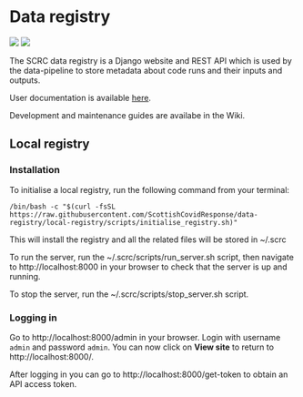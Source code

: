 # Data registry

[![][travis-master-img]][travis-master-url] [![][travis-develop-img]][travis-develop-url]

The SCRC data registry is a Django website and REST API which is used by the data-pipeline to store metadata about code runs and their inputs and outputs.

User documentation is available [here](docs/index.md).

Development and maintenance guides are availabe in the Wiki.

## Local registry

### Installation
To initialise a local registry, run the following command from your terminal:
```
/bin/bash -c "$(curl -fsSL https://raw.githubusercontent.com/ScottishCovidResponse/data-registry/local-registry/scripts/initialise_registry.sh)"
```
This will install the registry and all the related files will be stored in ~/.scrc

To run the server, run the ~/.scrc/scripts/run_server.sh script, then navigate to http://localhost:8000 in your browser to check that the server is up and running.

To stop the server, run the ~/.scrc/scripts/stop_server.sh script.

[travis-master-img]: https://img.shields.io/travis/com/ScottishCovidResponse/data-registry/master?label=build-master
[travis-master-url]: https://travis-ci.com/ScottishCovidResponse/data-registry?branch=master

[travis-develop-img]: https://img.shields.io/travis/com/ScottishCovidResponse/data-registry/develop?label=build-develop
[travis-develop-url]: https://travis-ci.com/ScottishCovidResponse/data-registry?branch=develop

### Logging in
Go to http://localhost:8000/admin in your browser. Login with username `admin` and password `admin`. You can now click on **View site** to return to http://localhost:8000/.

After logging in you can go to http://localhost:8000/get-token to obtain an API access token.
